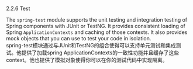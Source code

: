 2.2.6 Test

The `spring-test` module supports the unit testing and integration testing of Spring components with JUnit or TestNG. It provides consistent loading of Spring `ApplicationContexts` and caching of those contexts. It also provides mock objects that you can use to test your code in isolation.  
spring-test模块通过与JUnit和TestNG的组合使得可以支持单元测试和集成测试。他提供了加载spring ApplicationContexts的一致性功能并且缓存了这些context。他也提供了模拟对象使得你可以在你的测试代码中实现隔离。

